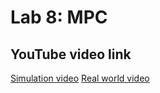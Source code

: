 # Lab 8: MPC

## YouTube video link
[Simulation video](https://youtu.be/PVvSu6wfkN0)
[Real world video ](https://youtu.be/VkZ9ehyxQ6Q)
